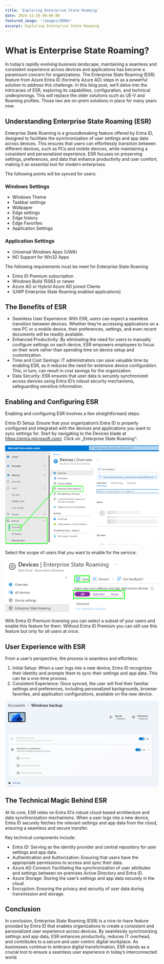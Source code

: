 ```yaml
---
title: 'Exploring Enterprise State Roaming'
date: 2024-11-28 00:00:00
featured_image: '/images/0000/'
excerpt: Exploring Enterprise State Roaming
---
```


# What is Enterprise State Roaming?

In today’s rapidly evolving business landscape, maintaining a seamless and consistent experience across devices and applications has become a paramount concern for organizations. The Enterprise State Roaming (ESR) feature from Azure Entra ID (formerly Azure AD) steps in as a powerful solution to address this challenge. In this blog post, we’ll delve into the intricacies of ESR, exploring its capabilities, configuration, and technical underpinnings. This will replace the older solutions such as UE-V and Roaming profiles. Those two are on-prem solutions in place for many years now.

## Understanding Enterprise State Roaming (ESR)
Enterprise State Roaming is a groundbreaking feature offered by Entra ID, designed to facilitate the synchronization of user settings and app data across devices. This ensures that users can effortlessly transition between different devices, such as PCs and mobile devices, while maintaining a consistent and personalized experience. ESR focuses on preserving settings, preferences, and data that enhance productivity and user comfort, making it an essential tool for modern enterprises.

The following points will be synced for users:

### Windows Settings
- Windows Theme
- Taskbar settings
- Wallpaper
- Edge settings
- Edge history
- Edge Favorites
- Application Settings
### Application Settings
- Universal Windows Apps (UWA)
- NO Support for Win32 Apps

The following requirements must be meet for Enterprise State Roaming

- Entra ID Premium subscription
- Windows Build 15063 or newer
- Azure AD or Hybrid Azure AD joined Clients
- (UWP Enterprise State Roaming enabled applications)


## The Benefits of ESR
- Seamless User Experience: With ESR, users can expect a seamless transition between devices. Whether they’re accessing applications on a new PC or a mobile device, their preferences, settings, and even recent documents will be readily available.
- Enhanced Productivity: By eliminating the need for users to manually configure settings on each device, ESR empowers employees to focus on their work rather than spending time on device setup and customization.
- Time and Cost Savings: IT administrators can save valuable time by enabling ESR, as it reduces the need for extensive device configuration. This, in turn, can result in cost savings for the organization.
- Data Security: ESR ensures that user data is securely synchronized across devices using Entra ID’s robust security mechanisms, safeguarding sensitive information.


## Enabling and Configuring ESR
Enabling and configuring ESR involves a few straightforward steps:

Entra ID Setup: Ensure that your organization’s Entra ID is properly configured and integrated with the devices and applications you want to sync settings for. Start by navigating to the Devices blade at https://entra.microsoft.com/. Click on „Enterprise State Roaming“:

![](/images/0033/1.png)

Select the scope of users that you want to enable for the service:

![](/images/0033/2.png)

With Entra ID Premium licensing you can select a subset of your users and enable this feature for them. Without Entra ID Premium you can still use this feature but only for all users at once.

## User Experience with ESR
From a user’s perspective, the process is seamless and effortless:

1. Initial Setup: When a user logs into a new device, Entra ID recognizes their identity and prompts them to sync their settings and app data. This can be a one-time process.
2. Consistent Experience: Once synced, the user will find their familiar settings and preferences, including personalized backgrounds, browser favorites, and application configurations, available on the new device.

![](/images/0033/3.png)

## The Technical Magic Behind ESR
At its core, ESR relies on Entra ID’s robust cloud-based architecture and data synchronization mechanisms. When a user logs into a new device, Entra ID securely fetches the relevant settings and app data from the cloud, ensuring a seamless and secure transfer.

Key technical components include:

- Entra ID: Serving as the identity provider and central repository for user settings and app data.
- Authentication and Authorization: Ensuring that users have the appropriate permissions to access and sync their data.
- Azure AD Connect: Facilitating the synchronization of user attributes and settings between on-premises Active Directory and Entra ID.
- Azure Storage: Storing the user’s settings and app data securely in the cloud.
- Encryption: Ensuring the privacy and security of user data during transmission and storage.

## Conclusion
In conclusion, Enterprise State Roaming (ESR) is a nice-to-have feature provided by Entra ID that enables organizations to create a consistent and personalized user experience across devices. By seamlessly synchronizing settings and app data, ESR enhances productivity, reduces IT overhead, and contributes to a secure and user-centric digital workplace. As businesses continue to embrace digital transformation, ESR stands as a crucial tool to ensure a seamless user experience in today’s interconnected world.